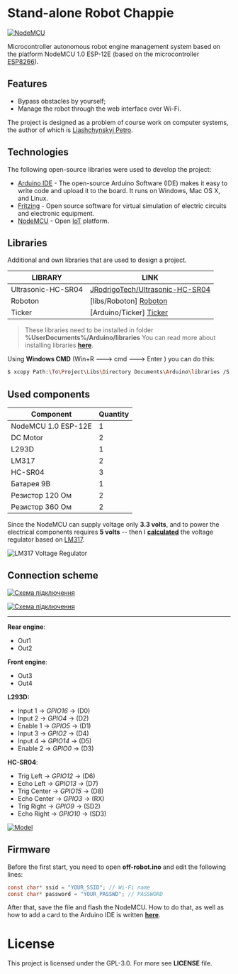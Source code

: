 # Stand-alone Robot Chappie

[![NodeMCU](http://docs.thinger.io/arduino/assets/nodemcu.png)](https://nodesource.com/products/nsolid)

Microcontroller autonomous robot engine management system based on the platform NodeMCU 1.0 ESP-12E (based on the microcontroller [ESP8266](https://ru.wikipedia.org/wiki/ESP8266)).

## Features

  - Bypass obstacles by yourself;  
  - Manage the robot through the web interface over Wi-Fi.


The project is designed as a problem of course work on computer systems, the author of which is [Liashchynskyi Petro](https://www.linkedin.com/in/rainbowmrx/).

## Technologies

The following open-source libraries were used to develop the project:

* [Arduino IDE](https://www.arduino.cc/) - The open-source Arduino Software (IDE) makes it easy to write code and upload it to the board. It runs on Windows, Mac OS X, and Linux.
* [Fritzing](http://fritzing.org/home/) - Open source software for virtual simulation of electric circuits and electronic equipment.
* [NodeMCU](https://github.com/nodemcu/nodemcu-firmware) - Open [IoT](https://ru.wikipedia.org/wiki/%D0%98%D0%BD%D1%82%D0%B5%D1%80%D0%BD%D0%B5%D1%82_%D0%B2%D0%B5%D1%89%D0%B5%D0%B9) platform. 

## Libraries

Additional and own libraries that are used to design a project.

| LIBRARY | LINK |
| ------ | ------ |
| Ultrasonic-HC-SR04 | [JRodrigoTech/Ultrasonic-HC-SR04](https://github.com/JRodrigoTech/Ultrasonic-HC-SR04) |
| Roboton | [libs/Roboton] [Roboton] |
| Ticker | [Arduino/Ticker] [Ticker] |

> These libraries need to be installed in folder
> **%UserDocuments%/Arduino/libraries**
> You can read more about installing libraries **[here](https://www.arduino.cc/en/Guide/Libraries)**.

Using **Windows CMD** (Win+R ---> cmd ---> Enter ) you can do this:
```sh
$ xcopy Path:\To\Project\Libs\Directory Documents\Arduino\libraries /S
```

## Used components


| Component | Quantity |
| ------ | ------ |
| NodeMCU 1.0 ESP-12E | 1 |
| DC Motor | 2 | 
| L293D | 1 |
| LM317 | 2 |
| HC-SR04 | 3 |
| Батарея 9В | 1 |
| Резистор 120 Ом | 2 |
| Резистор 360 Ом | 2 |

Since the NodeMCU can supply voltage only **3.3 volts**, and to power the electrical components requires **5 volts** -- then I **[calculated](http://cxem.net/calc/lm317_calc.php)** the voltage regulator based on [LM317](http://www.ti.com/lit/ds/symlink/lm317.pdf). 

![LM317 Voltage Regulator](http://cxem.net/calc_tmp/lm317calc/2b3686b7389d6545f0b080dad0a4a9bf.png)


## Connection scheme

[![Схема підключення](http://i.imgur.com/q7xibg6.png)](https://drive.google.com/file/d/0B6GGJ0EN8hsVNzBRTG9VN2Z3MUE/view)

[![Схема підключення](http://i.imgur.com/vxpdzoQ.png)](https://drive.google.com/file/d/0B6GGJ0EN8hsVZGFOZHQ3Q2RZVkE/view)

***
**Rear engine**:

  - Out1
  - Out2

**Front engine**:

  - Out3
  - Out4
  
**L293D:**

 - Input 1 -> *GPIO16* -> (D0)
 - Input 2 -> *GPIO4* -> (D2)
 - Enable 1 -> *GPIO5* -> (D1)
 - Input 3 -> *GPIO2* -> (D4)
 - Input 4 -> *GPIO14* -> (D5)
 - Enable 2 -> *GPIO0* -> (D3)

**HC-SR04**:

 - Trig Left -> *GPIO12* -> (D6)
 - Echo Left -> *GPIO13* -> (D7)
 - Trig Center -> *GPIO15* -> (D8)
 - Echo Center -> *GPIO3* -> (RX)
 - Trig Right -> *GPIO9* -> (SD2)
 - Echo Right -> *GPIO10* -> (SD3)



[![Model](http://i.imgur.com/DEJvBMN.png)](https://drive.google.com/file/d/0B6GGJ0EN8hsVOHpucU82UTZmeEU/view?usp=sharing)

## Firmware

Before the first start, you need to open **off-robot.ino** and edit the following lines:

```c
const char* ssid = "YOUR_SSID"; // Wi-Fi name
const char* password = "YOUR_PASSWD"; // PASSWORD
```
After that, save the file and flash the NodeMCU. How to do that, as well as how to add a card to the Arduino IDE is written **[here](http://www.instructables.com/id/Programming-ESP8266-ESP-12E-NodeMCU-Using-Arduino-/)**.




[//]: # (These are reference links used in the body of this note and get stripped out when the markdown processor does its job. There is no need to format nicely because it shouldn't be seen. Thanks SO - http://stackoverflow.com/questions/4823468/store-comments-in-markdown-syntax)


   [Roboton]: <https://github.com/liashchynskyi/chappie/tree/master/libs/Roboton>
   [Ticker]: <https://github.com/esp8266/Arduino/tree/master/libraries/Ticker>


# License

This project is licensed under the GPL-3.0. For more see **LICENSE** file.
